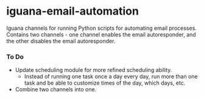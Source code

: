 # iguana-email-automation

Iguana channels for running Python scripts for automating email processes. Contains two channels - one channel enables the email autoresponder, and the other disables the email autoresponder.

### To Do
 * Update scheduling module for more refined scheduling ability.
   * Instead of running one task once a day every day, run more than one task and be able to customize times of the day, which days, etc.
 * Combine two channels into one.

